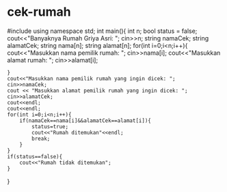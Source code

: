 # cek-rumah
#include <iostream>
using namespace std;
int main(){
	int n;
	bool status = false;
	cout<<"Banyaknya Rumah Griya Asri: ";
	cin>>n;
	string namaCek;
	string alamatCek;
	string nama[n];
	string alamat[n];
    for(int i=0;i<n;i++){
		cout<<"Masukkan nama pemilik rumah: ";
		cin>>nama[i];
		cout<<"Masukkan alamat rumah: ";
		cin>>alamat[i];

	}
	cout<<"Masukkan nama pemilik rumah yang ingin dicek: ";
	cin>>namaCek;
	cout << "Masukkan alamat pemilik rumah yang ingin dicek: ";
	cin>>alamatCek;
	cout<<endl;
	cout<<endl;
	for(int i=0;i<n;i++){
		if(namaCek==nama[i]&&alamatCek==alamat[i]){
			status=true;
			cout<<"Rumah ditemukan"<<endl;
			break;
		}
	}
	if(status==false){
		cout<<"Rumah tidak ditemukan";
	}

}
